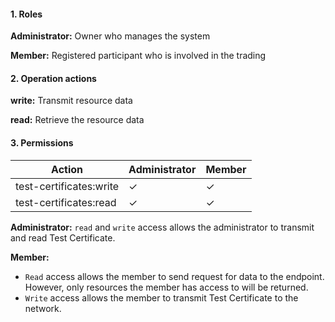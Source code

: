 #### 1. Roles

**Administrator:** Owner who manages the system

**Member:** Registered participant who is involved in the trading

#### 2. Operation actions

**write:** Transmit resource data

**read:** Retrieve the resource data

#### 3. Permissions


|      Action                      | Administrator       | Member            |
|----------------------------------|---------------------|-------------------|
| test-certificates:write  | ✓                   | ✓                |
| test-certificates:read   | ✓                   | ✓                |

**Administrator:** `read` and `write` access allows the administrator to transmit and read Test Certificate.

**Member:** 
- `Read` access allows the member to send request for data to the endpoint. However, only resources the member has access to will be returned. 
- `Write` access allows the member to transmit Test Certificate to the network.